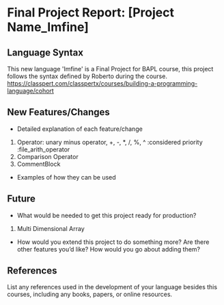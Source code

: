 # Final Project Report: [Project Name_Imfine]

## Language Syntax
  This new language 'Imfine' is a Final Project for BAPL course, this project follows the syntax defined by Roberto during the course. https://classpert.com/classpertx/courses/building-a-programming-language/cohort

## New Features/Changes


* Detailed explanation of each feature/change
1. Operator: unary minus operator, +, -, *, /, %, ^ :considered priority :file_arith_operator
2. Comparison Operator
3. CommentBlock


* Examples of how they can be used


## Future


* What would be needed to get this project ready for production?
1. Multi Dimensional Array
* How would you extend this project to do something more? Are there other features you’d like? How would you go about adding them?


## References

List any references used in the development of your language besides this courses, including any books, papers, or online resources.


